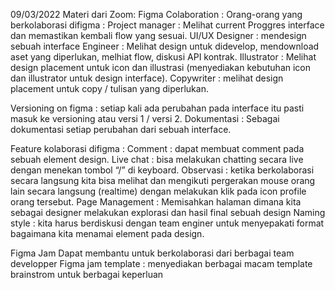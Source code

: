 09/03/2022 Materi dari Zoom:
Figma Colaboration :
Orang-orang yang berkolaborasi difigma :
Project manager : Melihat current Proggres interface dan memastikan kembali flow yang sesuai.
UI/UX Designer : mendesign sebuah interface
Engineer : Melihat design untuk didevelop, mendownload aset yang diperlukan, melhiat flow, diskusi API kontrak.
Illustrator : Melihat design placement untuk icon dan illustrasi (menyediakan kebutuhan icon dan illustrator untuk design interface).
Copywriter : melihat design placement untuk copy / tulisan yang diperlukan.

Versioning on figma : setiap kali ada perubahan pada interface itu pasti masuk ke versioning atau versi 1 / versi 2.
Dokumentasi : Sebagai dokumentasi setiap perubahan dari sebuah interface.

Feature kolaborasi difigma :
Comment : dapat membuat comment pada sebuah element design.
Live chat : bisa melakukan chatting secara live dengan menekan tombol “/” di keyboard.
Observasi : ketika berkolaborasi secara langsung kita bisa melihat dan mengikuti pergerakan mouse orang lain secara langsung (realtime) dengan melakukan klik pada icon profile orang tersebut.
Page Management : Memisahkan halaman dimana kita sebagai designer melakukan explorasi dan hasil final sebuah design
Naming style : kita harus berdiskusi dengan team enginer untuk menyepakati format bagaimana kita menamai element pada design.

Figma Jam
Dapat membantu untuk berkolaborasi dari berbagai team developper
Figma jam template : menyediakan berbagai macam template brainstrom untuk berbagai keperluan
